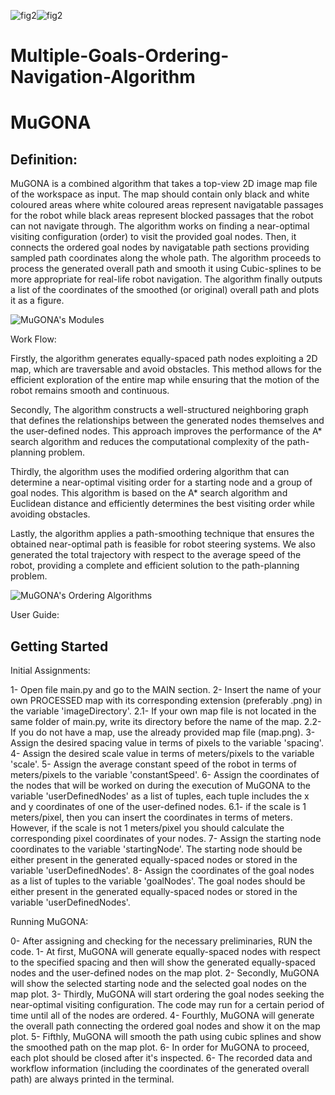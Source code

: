 ![fig2](https://github.com/abdullah1aloush1/MuGONA/assets/120781937/6f05c992-3ed2-4218-ab4a-2645c52c19b2)![fig2](https://github.com/abdullah1aloush1/MuGONA/assets/120781937/3c7cb441-106e-4885-a948-30de6d5f36ab)
# Multiple-Goals-Ordering-Navigation-Algorithm
# MuGONA



## Definition:




MuGONA is a combined algorithm that takes a top-view 2D image map file of the workspace as input. The map should contain only black and white coloured areas where white coloured areas represent navigatable passages for the robot while black areas represent blocked passages that the robot can not navigate through.
The algorithm works on finding a near-optimal visiting configuration (order) to visit the provided goal nodes. Then, it connects the ordered goal nodes by navigatable path sections providing sampled path coordinates along the whole path.
The algorithm proceeds to process the generated overall path and smooth it using Cubic-splines to be more appropriate for real-life robot navigation.
The algorithm finally outputs a list of the coordinates of the smoothed (or original) overall path and plots it as a figure.

![MuGONA's Modules](https://drive.google.com/file/d/10lR0Ci-Z8RnxjidCcc8Qp9lA7WpKv717/view?usp=drive_link)

Work Flow:



Firstly, the algorithm generates equally-spaced path nodes exploiting a 2D map, which are traversable and avoid obstacles. This method allows for the efficient exploration of the entire map while ensuring that the motion of the robot remains smooth and continuous.

Secondly, The algorithm constructs a well-structured neighboring graph that defines the relationships between the generated nodes themselves and the user-defined nodes. This approach improves the performance of the A* search algorithm and reduces the computational complexity of the path-planning problem.

Thirdly, the algorithm uses the modified ordering algorithm that can determine a near-optimal visiting order for a starting node and a group of goal nodes. This algorithm is based on the A* search algorithm and Euclidean distance and efficiently determines the best visiting order while avoiding obstacles.

Lastly, the algorithm applies a path-smoothing technique that ensures the obtained near-optimal path is feasible for robot steering systems. We also generated the total trajectory with respect to the average speed of the robot, providing a complete and efficient solution to the path-planning problem.

![MuGONA's Ordering Algorithms](https://drive.google.com/file/d/13yYrlKrWToLqsjOX6rPe78qtyaTj3gde/view?usp=sharing)


User Guide:

## Getting Started

Initial Assignments:



1- Open file main.py and go to the MAIN section.
2- Insert the name of your own PROCESSED map with its corresponding extension (preferably .png) in the variable 'imageDirectory'.
2.1- If your own map file is not located in the same folder of main.py, write its directory before the name of the map.
2.2- If you do not have a map, use the already provided map file (map.png).
3- Assign the desired spacing value in terms of pixels to the variable 'spacing'.
4- Assign the desired scale value in terms of meters/pixels to the variable 'scale'.
5- Assign the average constant speed of the robot in terms of meters/pixels to the variable 'constantSpeed'.
6- Assign the coordinates of the nodes that will be worked on during the execution of MuGONA to the variable 'userDefinedNodes' as a list of tuples, each tuple includes the x and y coordinates of one of the user-defined nodes.
6.1- if the scale is 1 meters/pixel, then you can insert the coordinates in terms of meters. However, if the scale is not 1 meters/pixel you should calculate the corresponding pixel coordinates of your nodes.
7- Assign the starting node coordinates to the variable 'startingNode'. The starting node should be either present in the generated equally-spaced nodes or stored in the variable 'userDefinedNodes'.
8- Assign the coordinates of the goal nodes as a list of tuples to the variable 'goalNodes'. The goal nodes should be either present in the generated equally-spaced nodes or stored in the variable 'userDefinedNodes'.


Running MuGONA:



0- After assigning and checking for the necessary preliminaries, RUN the code.
1- At first, MuGONA will generate equally-spaced nodes with respect to the specified spacing and then will show the generated equally-spaced nodes and the user-defined nodes on the map plot.
2- Secondly, MuGONA will show the selected starting node and the selected goal nodes on the map plot.
3- Thirdly, MuGONA will start ordering the goal nodes seeking the near-optimal visiting configuration. The code may run for a certain period of time until all of the nodes are ordered.
4- Fourthly, MuGONA will generate the overall path connecting the ordered goal nodes and show it on the map plot.
5- Fifthly, MuGONA will smooth the path using cubic splines and show the smoothed path on the map plot.
6- In order for MuGONA to proceed, each plot should be closed after it's inspected.
6- The recorded data and workflow information (including the coordinates of the generated overall path) are always printed in the terminal.
